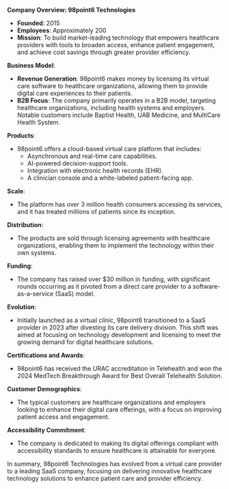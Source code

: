 **Company Overview: 98point6 Technologies**

- **Founded**: 2015
- **Employees**: Approximately 200
- **Mission**: To build market-leading technology that empowers healthcare providers with tools to broaden access, enhance patient engagement, and achieve cost savings through greater provider efficiency.

**Business Model**:
- **Revenue Generation**: 98point6 makes money by licensing its virtual care software to healthcare organizations, allowing them to provide digital care experiences to their patients.
- **B2B Focus**: The company primarily operates in a B2B model, targeting healthcare organizations, including health systems and employers. Notable customers include Baptist Health, UAB Medicine, and MultiCare Health System.

**Products**:
- 98point6 offers a cloud-based virtual care platform that includes:
  - Asynchronous and real-time care capabilities.
  - AI-powered decision-support tools.
  - Integration with electronic health records (EHR).
  - A clinician console and a white-labeled patient-facing app.

**Scale**:
- The platform has over 3 million health consumers accessing its services, and it has treated millions of patients since its inception.

**Distribution**:
- The products are sold through licensing agreements with healthcare organizations, enabling them to implement the technology within their own systems.

**Funding**:
- The company has raised over $30 million in funding, with significant rounds occurring as it pivoted from a direct care provider to a software-as-a-service (SaaS) model.

**Evolution**:
- Initially launched as a virtual clinic, 98point6 transitioned to a SaaS provider in 2023 after divesting its care delivery division. This shift was aimed at focusing on technology development and licensing to meet the growing demand for digital healthcare solutions.

**Certifications and Awards**:
- 98point6 has received the URAC accreditation in Telehealth and won the 2024 MedTech Breakthrough Award for Best Overall Telehealth Solution.

**Customer Demographics**:
- The typical customers are healthcare organizations and employers looking to enhance their digital care offerings, with a focus on improving patient access and engagement.

**Accessibility Commitment**:
- The company is dedicated to making its digital offerings compliant with accessibility standards to ensure healthcare is attainable for everyone.

In summary, 98point6 Technologies has evolved from a virtual care provider to a leading SaaS company, focusing on delivering innovative healthcare technology solutions to enhance patient care and provider efficiency.